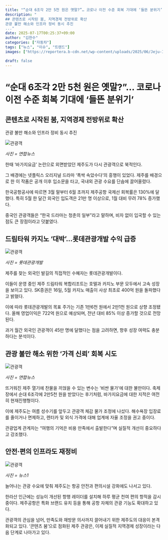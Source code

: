 ```yaml
---
title: "“순대 6조각 2만 5천 원은 옛말?”… 코로나 이전 수준 회복 기대에 ‘들뜬 분위기’"
description: "
## 콘텐츠로 시작된 붐, 지역경제 전방위로 확산
관광 불만 해소와 인프라 정비 동시 추진
..."
date: 2025-07-17T00:25:37+09:00
author: "김한수"
categories: ["자동차"]
tags: ["뉴스", "이슈", "트렌드"]
images: ["https://reportera.b-cdn.net/wp-content/uploads/2025/06/Jeju-Island-Is-Rising-Tourists-1024x576.jpg"]

draft: false
---
```


# “순대 6조각 2만 5천 원은 옛말?”… 코로나 이전 수준 회복 기대에 ‘들뜬 분위기’


## 콘텐츠로 시작된 붐, 지역경제 전방위로 확산
관광 불만 해소와 인프라 정비 동시 추진


![관광객](https://reportera.b-cdn.net/wp-content/uploads/2025/06/Jeju-Island-Is-Rising-Tourists-1024x576.jpg)

*사진 = 연합뉴스*

한때 ‘바가지요금’ 논란으로 외면받았던 제주도가 다시 관광객으로 북적인다.

그 배경에는 넷플릭스 오리지널 드라마 ‘폭싹 속았수다’의 흥행이 있었다. 제주를 배경으로 한 이 작품은 공개 이후 입소문을 타고, 국내외 관광 수요를 단숨에 끌어올렸다.

한국공항공사에 따르면 3월 말부터 6월 초까지 제주공항 국제선 회복률은 130%에 달했다. 특히 5월 한 달간 외국인 입도객은 21만 명 이상으로, 1월 대비 무려 78% 증가했다.

중국인 관광객들은 “한국 드라마는 청춘의 일부”라고 말하며, 비자 없이 입국할 수 있는 점도 큰 장점이라고 덧붙였다.


## 드림타워 카지노 ‘대박’…롯데관광개발 수익 급증


![관광객](https://reportera.b-cdn.net/wp-content/uploads/2025/06/롯데관광개발-2-1024x682.jpg)

*사진 = 롯데관광개발*

제주를 찾는 외국인 발길의 직접적인 수혜자는 롯데관광개발이다.

이들이 운영 중인 제주 드림타워 복합리조트는 호텔과 카지노 부문 모두에서 고속 성장을 보이고 있다. SK증권은 16일, 5월 카지노 매출이 사상 최초로 400억 원을 돌파했다고 밝혔다.

이에 따라 롯데관광개발의 목표 주가는 기존 1만6천 원에서 2만1천 원으로 상향 조정됐다. 올해 영업이익은 722억 원으로 예상되며, 전년 대비 85% 이상 증가할 것으로 전망된다.

과거 월간 외국인 관광객이 45만 명에 달했다는 점을 고려하면, 향후 성장 여력도 충분하다는 분석이다.


## 관광 불만 해소 위한 ‘가격 신뢰’ 회복 시도


![관광객](https://reportera.b-cdn.net/wp-content/uploads/2025/06/제주도-순대-바가지-논란-3-1024x802.jpg)

*사진 = 연합뉴스*

뜨거워진 제주 열기에 찬물을 끼얹을 수 있는 변수는 ‘비싼 물가’에 대한 불만이다. 축제장에서 순대 6조각에 2만5천 원을 받았다는 후기처럼, 바가지요금에 대한 지적은 여전히 현재진행형이다.

이에 제주도는 여름 성수기를 앞두고 관광객 체감 물가 조정에 나섰다. 해수욕장 입장료를 줄이거나 면제하고, 렌터카 및 외식 가격에 대해 업계에 자율 조정을 권고 중이다.

관광업계 관계자는 “여행의 기억은 비용 만족에서 출발한다”며 실질적 개선이 중요하다고 강조했다.


## 안전·편의 인프라도 재정비


![관광객](https://reportera.b-cdn.net/wp-content/uploads/2025/06/한라레이더-4-1024x683.jpg)

*사진 = 뉴스1*

늘어나는 관광 수요에 맞춰 제주도는 항공 안전과 편의시설 강화에도 나서고 있다.

한라산 인근에는 성능이 개선된 항행 레이더를 설치해 하루 평균 천여 편의 항적을 감시 중이다. 제주공항은 특화 브랜드 유치 등을 통해 공항 자체의 관광 기능도 확대하고 있다.

관광객의 관심을 넘어, 만족도와 재방문 의사까지 끌어내기 위한 제주도의 대응이 본격화되고 있다. ‘콘텐츠 붐’으로 점화된 제주 관광은, 이제 실질적 지역경제 성장이라는 다음 단계로 나아가고 있다.
